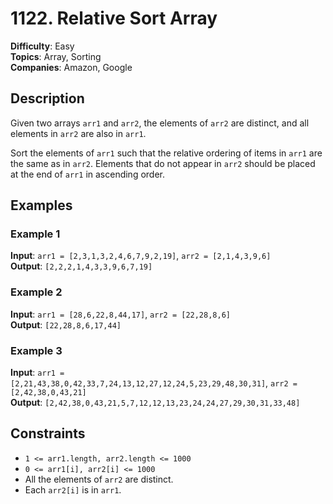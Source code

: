 # 1122. Relative Sort Array

**Difficulty**: Easy  
**Topics**: Array, Sorting  
**Companies**: Amazon, Google  

## Description

Given two arrays `arr1` and `arr2`, the elements of `arr2` are distinct, and all elements in `arr2` are also in `arr1`.

Sort the elements of `arr1` such that the relative ordering of items in `arr1` are the same as in `arr2`. Elements that do not appear in `arr2` should be placed at the end of `arr1` in ascending order.

## Examples

### Example 1
**Input**: `arr1 = [2,3,1,3,2,4,6,7,9,2,19]`, `arr2 = [2,1,4,3,9,6]`  
**Output**: `[2,2,2,1,4,3,3,9,6,7,19]`

### Example 2
**Input**: `arr1 = [28,6,22,8,44,17]`, `arr2 = [22,28,8,6]`  
**Output**: `[22,28,8,6,17,44]`

### Example 3
**Input**: `arr1 = [2,21,43,38,0,42,33,7,24,13,12,27,12,24,5,23,29,48,30,31]`, `arr2 = [2,42,38,0,43,21]`  
**Output**: `[2,42,38,0,43,21,5,7,12,12,13,23,24,24,27,29,30,31,33,48]`

## Constraints

- `1 <= arr1.length, arr2.length <= 1000`
- `0 <= arr1[i], arr2[i] <= 1000`
- All the elements of `arr2` are distinct.
- Each `arr2[i]` is in `arr1`.
